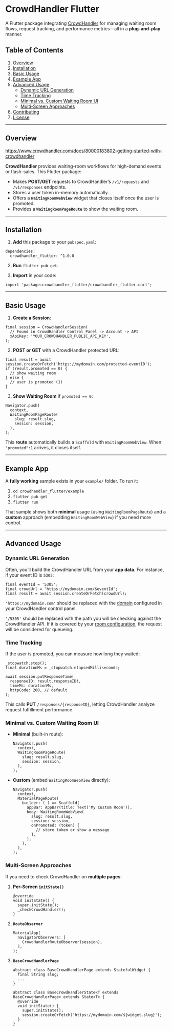 # CrowdHandler Flutter

A Flutter package integrating [CrowdHandler](https://www.crowdhandler.com) for managing waiting room flows, request tracking, and performance metrics—all in a **plug-and-play** manner.

## Table of Contents

1. [Overview](#overview)
2. [Installation](#installation)
3. [Basic Usage](#basic-usage)
4. [Example App](#example-app)
5. [Advanced Usage](#advanced-usage)
   - [Dynamic URL Generation](#dynamic-url-generation)
   - [Time Tracking](#time-tracking)
   - [Minimal vs. Custom Waiting Room UI](#minimal-vs-custom-waiting-room-ui)
   - [Multi-Screen Approaches](#multi-screen-approaches)
6. [Contributing](#contributing)
7. [License](#license)

---

## Overview

https://www.crowdhandler.com/docs/80000183802-getting-started-with-crowdhandler

**CrowdHandler** provides waiting-room workflows for high-demand events or flash-sales. This Flutter package:

- Makes **POST/GET** requests to CrowdHandler’s `/v1/requests` and `/v1/responses` endpoints.
- Stores a user token in-memory automatically.
- Offers a **`WaitingRoomWebView`** widget that closes itself once the user is promoted.
- Provides a **`WaitingRoomPageRoute`** to show the waiting room.

---

## Installation

1. **Add** this package to your `pubspec.yaml`:

```
dependencies:
  crowdhandler_flutter: ^1.0.0
```

2. **Run** `flutter pub get`.

3. **Import** in your code:

```
import 'package:crowdhandler_flutter/crowdhandler_flutter.dart';
```

---

## Basic Usage

1. **Create a Session**:

```
final session = CrowdHandlerSession(
  // Found in CrowdHandler Control Panel -> Account -> API 
  xApiKey: 'YOUR_CROWDHANDLER_PUBLIC_API_KEY',
);
```

2. **POST or GET** with a CrowdHandler protected URL:

```
final result = await session.createOrFetch('https://mydomain.com/protected-eventID');
if (result.promoted == 0) {
  // show waiting room
} else {
  // user is promoted (1)
}
```

3. **Show Waiting Room** if `promoted == 0`:

```
Navigator.push(
  context,
  WaitingRoomPageRoute(
    slug: result.slug,
    session: session,
  ),
);
```

This **route** automatically builds a `Scaffold` with `WaitingRoomWebView`. When `"promoted":1` arrives, it closes itself.

---

## Example App

A **fully working** sample exists in your `example/` folder. To run it:

1. `cd crowdhandler_flutter/example`
2. `flutter pub get`
3. `flutter run`

That sample shows both **minimal** usage (using `WaitingRoomPageRoute`) and a **custom** approach (embedding `WaitingRoomWebView`) if you need more control.

---

## Advanced Usage

### Dynamic URL Generation

Often, you’ll build the CrowdHandler URL from your **app data**. For instance, if your event ID is `5305`:

```
final eventId = '5305';
final crowdUrl = 'https://mydomain.com/$eventId';
final result = await session.createOrFetch(crowdUrl);
```

`'https://mydomain.com'` should be replaced with the [domain](https://www.crowdhandler.com/docs/80000955960) configured in your CrowdHandler control panel. 

`'/5305'` should be replaced with the path you will be checking against the CrowdHandler API. If it is covered by your [room configuration](https://www.crowdhandler.com/docs/80000126037-adding-or-editing-a-waiting-room), the request will be considered for queueing. 
 

### Time Tracking

If the user is promoted, you can measure how long they waited:

```
_stopwatch.stop();
final durationMs = _stopwatch.elapsedMilliseconds;

await session.putResponseTime(
  responseID: result.responseID!,
  timeMs: durationMs,
  httpCode: 200, // default
);
```

This calls **PUT** `/responses/{responseID}`, letting CrowdHandler analyze request fulfillment performance.

### Minimal vs. Custom Waiting Room UI

- **Minimal** (built-in route):

  ```
  Navigator.push(
    context,
    WaitingRoomPageRoute(
      slug: result.slug,
      session: session,
    ),
  );
  ```

- **Custom** (embed `WaitingRoomWebView` directly):
  ```
  Navigator.push(
    context,
    MaterialPageRoute(
      builder: (_) => Scaffold(
        appBar: AppBar(title: Text('My Custom Room')),
        body: WaitingRoomWebView(
          slug: result.slug,
          session: session,
          onPromoted: (token) {
            // store token or show a message
          },
        ),
      ),
    ),
  );
  ```

### Multi-Screen Approaches

If you need to check CrowdHandler on **multiple pages**:

1. **Per-Screen `initState()`**

   ```
   @override
   void initState() {
     super.initState();
     _checkCrowdHandler();
   }
   ```

2. **`RouteObserver`**

   ```
   MaterialApp(
     navigatorObservers: [
       CrowdHandlerRouteObserver(session),
     ],
   );
   ```

3. **`BaseCrowdHandlerPage`**

   ```
   abstract class BaseCrowdHandlerPage extends StatefulWidget {
     final String slug;
     ...
   }

   abstract class BaseCrowdHandlerState<T extends BaseCrowdHandlerPage> extends State<T> {
     @override
     void initState() {
       super.initState();
       session.createOrFetch('https://mydomain.com/${widget.slug}');
     }
   }
   ```
